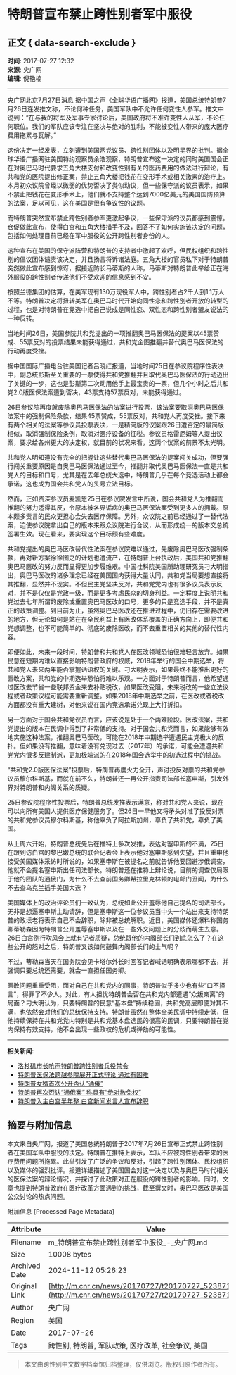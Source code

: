 # 特朗普宣布禁止跨性别者军中服役

## 正文 { data-search-exclude }


**时间**: 2017-07-27 12:32  
**来源**: 央广网  
**编辑**: 倪艳楠

-----

央广网北京7月27日消息 据中国之声《全球华语广播网》报道，美国总统特朗普7月26日连发推文称，不论何种任务，美国军队中不允许任何变性人参军。推文中说到：“在与我的将军及军事专家讨论后，美国政府将不准许变性人从军，不论任何职位。我们的军队应该专注在坚决与绝对的胜利，不能被变性人带来的庞大医疗费用拖累与瓦解。”

这份决定一经发表，立刻遭到美国两党议员、跨性别团体以及明星界的批判。据全球华语广播网驻美国特约观察员余浩观察，特朗普宣布这一决定的同时美国国会正在对奥巴马时代要求五角大楼支付和改变性别有关的医药费用的做法进行辩论，有共和党的医院提出修正案，禁止五角大楼把钱花在变形手术或相关激素的治疗上。本月初众议院曾经以微弱的优势否决了类似动议，但一些保守派的议员表示，如果不禁止把钱花在变形手术上，他们就不支持整个达到7000亿美元的美国国防预算的法案，足以可见，这在美国是很有争议性的议题。

而特朗普突然宣布禁止跨性别者参军更激起争议，一些保守派的议员都感到震惊。仓促做此宣布，使得白宫和五角大楼措手不及，回答不了如何实施该决定的问题，包括如何处理目前已经在军中服役的公开跨性别者身份的人。

这种宣布在美国的保守派阵营和特朗普的支持者中激起了欢呼，但民权组织和跨性别的倡议团体谴责该决定，并且扬言将诉诸法庭。五角大楼的官员私下对于特朗普突然做此宣布感到惊讶，据接近防长马蒂斯的人称，马蒂斯对特朗普此举给正在海外服役的跨性别者传递他们不受欢迎的信息感到不安。

按照兰德集团的估算，在美军现有130万现役军人中，跨性别者占2千人到1.1万人不等。特朗普决定将扭转美军在奥巴马时代开始向同性恋和跨性别者开放的转型的过程，也是对特朗普在竞选中把自己说成是同性恋、双性恋和跨性别者盟友说法的一种反转。

当地时间26日，美国参院共和党提出的一项推翻奥巴马医保法的提案以45票赞成、55票反对的投票结果未能获得通过，共和党企图推翻并替代奥巴马医保法的行动再度受挫。

据中国国际广播电台驻美国记者吕晓红报道，当地时间25日在参议院程序性表决中，副总统彭斯至关重要的一票使得共和党推翻并且取代奥巴马医保法的行动迈出了关键的一步，这也是彭斯第二次动用他手上最宝贵的一票，但几个小时之后共和党2.0版医保法案遭到否决，43票支持57票反对，未能获得通过。

26日参议院再度就废除奥巴马医保法的法案进行投票，该法案要取消奥巴马医保法案中的强制保险条款，结果45票赞成，55票反对，共和党人再度受挫。接下来有两个相关的法案等参议员投票表决，一是精简版的议案跟26日遭否定的最简版相似，取消强制保险条例，取消对医疗设备的征税。参议员格雷厄姆等人提出议案，要求给各州更大的决定权，就目前的状况来看，这两个议案的前景不太光明。

共和党人明知道没有完全的把握让这些替代奥巴马医保法的提案闯关成功，但要强行闯关重要原因是自奥巴马医保法通过至今，推翻并取代奥巴马医保法一直是共和党人的目标和口号，尤其是在去年总统大选中，特朗普几乎在每个竞选活动上都会承诺，这也成为国会共和党人的头号立法目标。

然而，正如资深参议员麦凯恩25日在参议院发言中所说，国会共和党人为推翻而推翻的努力适得其反，令原本被各界诟病的奥巴马医保法案受到更多人的拥戴。原本颇多责言的民众更担心会失去医疗保障。另外，众议院之前已经通过了一替代法案，迫使参议院拿出自己的版本来跟众议院进行合议，从而形成统一的版本交总统签署生效。现在看来，要实现这个目标颇有些难度。

共和党提出的奥巴马医改替代性法案在参议院难以通过，先废除奥巴马医改强制条款，再对新方案徐徐图之的计划也遭流产，在特朗普上台执政后，美国共和党推翻奥巴马医改的努力反而显得更加步履维艰。中国社科院美国所助理研究员刁大明指出，奥巴马医改的诸多理念已经在美国国内获得大量认同，共和党当局要想直接将其推翻，显然并不现实。不但民主党坚决反对，共和党党内也有很多议员表示反对，并不是仅仅是党政一级，而是更多考虑民众的切身利益。一定程度上说明共和党过去七年所谓的废除或重置奥巴马医改的口号，更多的只是竞选手段，并不是真正的政策调整。到目前为止，虽然奥巴马医改还在推进过程中，仍旧存在需要改进的地方，但无论如何是站在在全民利益上有医改体系覆盖的正确方向上，即便共和党想调整，也不可能简单的、彻底的废除医改，而不去重置相关的其他的替代性内容。

即便如此，未来一段时间，特朗普和共和党人在医改领域恐怕很难轻言放弃。如果民意在短期内难以直接影响特朗普政府的权威，2018年举行的国会中期选举，将共和党人未来两年能否掌握话语权的关键。刁大明表示，如果最终不能推出更好的医改方案，共和党的中期选举恐怕将难以乐观。一方面对于特朗普而言，他希望通过医改去节省一些联邦资金来去补贴税改，如果医改受阻，未来税改的一些立法议程或者政策议程可能需要重新调整。如果2018年中期选举之前，在医改或者税改方面都没有重大建树，对他来说在国内竞选承诺兑现上大打折扣。

另一方面对于国会共和党议员而言，应该说是处于一个两难阶段。医改法案，共和党提出的版本在民调中得到了非常低的支持。对于国会共和党而言，如果能够有效地实施这种法案，推翻奥巴马医改，可能在2018年中期选举遭遇民主党极大的反扑。但如果没有推翻，意味着没有兑现过去（2017年）的承诺，可能会遭遇共和党党内很多反建制派，更加极端派的在2018年国会选举中的初选过程中的挑战。

“共和党2.0版医保法案”投票后，特朗普再度火力全开，声讨投反对票的共和党参议员穆尔科斯基，而就在前不久，特朗普还一再公开指责司法部长塞申斯，引发外界对特朗普和内阁关系的质疑。

25日参议院程序性投票后，特朗普总统发推表示满意，称对共和党人来说，现在可以向所有美国人提供医疗保健服务了。但26日一早他又将矛头对准了投反对票的共和党参议员穆尔科斯基，称他辜负了阿拉斯加州，辜负了共和党，辜负了美国。

从上周六开始，特朗普总统先后在推特上多次发推，表达对塞申斯的不满，25日在跟到访白宫的黎巴嫩总统的联合记者会上表示他对塞申斯感到失望，并且重申他接受美国媒体采访时所说的，如果塞申斯在被提名之前就告诉他要回避涉俄调查，他就不会提名塞申斯出任司法部长。特朗普还在推特上辩论说，目前的调查仅局限于他的团队的通俄门，为什么不去查前国务卿希拉里克林顿的电邮门丑闻，为什么不去查乌克兰插手美国大选？

美国媒体上的政治评论员们一致认为，总统如此公开羞辱他自己提名的司法部长，无非是想逼塞申斯主动请辞，但是塞申斯这一位参议员当中头一个站出来支持特朗普的政坛老将表示自己不会辞职，除非被总统解职。近日，美国媒体还爆料称国务卿蒂勒森因为特朗普公开羞辱塞申斯以及在一些外交问题上的分歧而萌生去意。26日白宫例行吹风会上就有记者质疑，总统跟他的内阁部长们到底怎么了？在这些公开的怒对之后，特朗普又该如何鼓舞内阁部长们的士气呢？

不过，蒂勒森当天在国务院会见卡塔尔外长时回答记者喊话明确表示哪都不去，并强调只要总统还需要，就会一直担任国务卿。

医改问题重重受阻，面对自己在共和党内的同事，特朗普似乎多少也有些“口不择言”，得罪了不少人。对此，有人担忧特朗普会否在共和党内部遭遇“众叛亲离”的局面？刁大明认为，只要特朗普的民意“基本盘”持续稳固，共和党高层即便对其不满，也依然会对他们的总统保持支持。特朗普虽然在整体全美民调中持续走低，但他持续保持在共和党党内特别是共和党基本盘选民的很高的民调，只要特朗普在党内保持有效支持，他不会出现一些政权的危机或弹劾的可能性。

-----

**相关新闻**:
- [洛杉矶市长呛声特朗普跨性别者兵役禁令](http://www.cnr.cn/newscenter/gjxw/gnews/20170727/t20170727_523870216.shtml)
- [特朗普医保法跨越参院展开正式辩论 通过有困难](http://www.cnr.cn/newscenter/gjxw/gnews/20170726/t20170726_523868387.shtml)
- [特朗普女婿首次公开否认“通俄”](http://www.cnr.cn/picture/pic/guoji/20170725/t20170725_523867332.shtml)
- [特朗普再次否认“通俄案” 称具有“绝对赦免权”](http://www.cnr.cn/newscenter/gjxw/gnews/20170724/t20170724_523864085.shtml)
- [特朗普入主白宫半年整 白宫新闻发言人宣布辞职](http://www.cnr.cn/china/qqhygbw/20170722/t20170722_523862991.shtml)

## 摘要与附加信息

<!-- tcd_abstract -->
本文来自央广网，报道了美国总统特朗普于2017年7月26日宣布正式禁止跨性别者在美国军队中服役的决定。特朗普在推特上表示，军队不应被跨性别者带来的医疗费用问题所拖累。此举引发了广泛的争议和反对，引起了跨性别团体、民权组织以及媒体的强烈批评。报道详细描述了美国国会对这一决定以及与奥巴马时代相关的医保法案的辩论情况，并探讨了此政策对正在服役的跨性别者的影响。同时，文章也提到特朗普政府在医疗改革方面遇到的挑战，截至撰文时，奥巴马医改是美国公众讨论的热点问题。
<!-- tcd_abstract_end -->

附加信息 [Processed Page Metadata]

| Attribute       | Value                                  |
|-----------------|----------------------------------------|
| Filename        | m_特朗普宣布禁止跨性别者军中服役_-_央广网.md                             |
| Size            | 10008 bytes                           |
| Archived Date   | 2024-11-12 05:26:23                             |
| Original Link   | [http://m.cnr.cn/news/20170727/t20170727_523871592.html](http://m.cnr.cn/news/20170727/t20170727_523871592.html)                       |
| Author          | 央广网                               |
| Region          | 美国                               |
| Date            | 2017-07-26                                 |
| Tags            | 跨性别, 特朗普, 军队政策, 医疗改革, 社会争议, 美国                                 |
>
> 本文由跨性别中文数字档案馆归档整理，仅供浏览。版权归原作者所有。
>